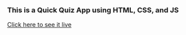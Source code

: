 ### This is a Quick Quiz App using HTML, CSS, and JS

[Click here to see it live](https://hrodriguez007.github.io/quiz-app-heidy/)
